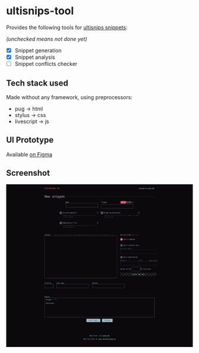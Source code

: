 # ultisnips-tool
Provides the following tools for [ultisnips snippets](https://github.com/SirVer/ultisnips):

_(unchecked means not done yet)_
- [x] Snippet generation
- [x] Snippet analysis
- [ ] Snippet conflicts checker

## Tech stack used

Made without any framework, using preprocessors:

- pug → html
- stylus → css
- livescript → js

## UI Prototype

Available [on Figma](https://www.figma.com/proto/vS1qgbKknEOIoCm8aom7oh/ultisnips.io?node-id=1%3A2&scaling=min-zoom)

## Screenshot

![website screenshot](scrot.png)
